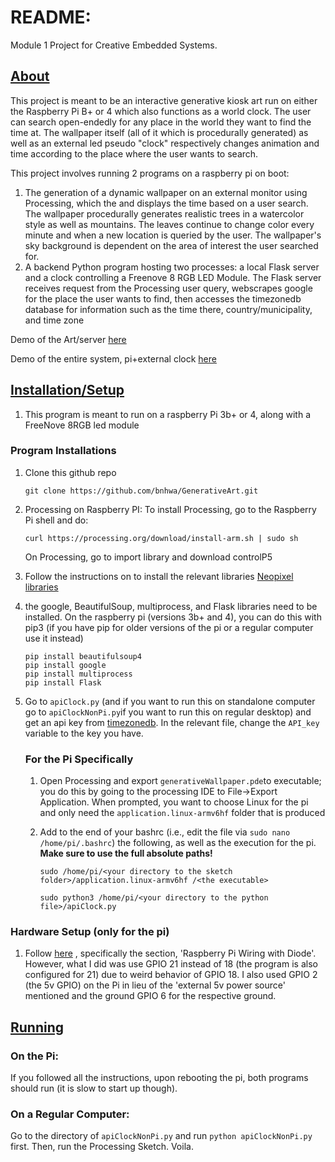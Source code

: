 # README:

Module 1 Project for Creative Embedded Systems.



## <u>About</u>

This project is meant to be an interactive generative kiosk art run on either the Raspberry Pi B+ or 4 which also functions as a world clock. The user can search open-endedly for any place in the world they want to find the time at. The wallpaper itself (all of it which is procedurally generated) as well as an external led pseudo "clock" respectively changes animation and time according to the place where the user wants to search.

This project involves running 2 programs on a raspberry pi on boot: 

1. The generation of a dynamic wallpaper on an external monitor using Processing, which the and displays the time based on a user search.  The wallpaper procedurally generates realistic trees in a watercolor style as well as mountains. The leaves continue to change color every minute and when a new location is queried by the user. The wallpaper's sky background is dependent on the area of interest the user searched for.
2.  A backend Python program hosting two processes: a local Flask server and a clock controlling a Freenove 8 RGB LED Module.  The Flask server receives request from the Processing user query, webscrapes google for the place the user wants to find, then accesses the timezonedb database for information such as the time there, country/municipality, and time zone

Demo of the Art/server [here](https://youtu.be/PQb85eTswbk)

Demo of the entire system, pi+external clock [here](https://youtu.be/F9frD8wtW04)



## <u>Installation/Setup</u>

1. This program is meant to run on a raspberry Pi 3b+ or 4, along with a FreeNove 8RGB led module 

### Program Installations

1. Clone this github repo

   ```
   git clone https://github.com/bnhwa/GenerativeArt.git
   ```

   

2. Processing on Raspberry PI: To install Processing, go to the Raspberry Pi shell and do:

   ```
   curl https://processing.org/download/install-arm.sh | sudo sh
   ```

   On Processing, go to import library and download controlP5

3. Follow the instructions on to install the relevant libraries [Neopixel libraries](https://learn.adafruit.com/neopixels-on-raspberry-pi/overview )

4. the google, BeautifulSoup,  multiprocess, and Flask libraries need to be installed. On the raspberry pi (versions 3b+ and 4), you can do this with pip3 (if you have pip for older versions of the pi or a regular computer use it instead)

   ```
   pip install beautifulsoup4
   pip install google
   pip install multiprocess
   pip install Flask
   ```

5. Go to `apiClock.py` (and if you want to run this on standalone computer go to `apiClockNonPi.py`if you want to run this on regular desktop) and get an api key from [timezonedb](https://timezonedb.com/api). In the relevant file, change the `API_key` variable to the key you have.

   ### For the Pi Specifically

   1. Open Processing and export `generativeWallpaper.pde`to executable; you do this by going to the processing IDE to File->Export Application. When prompted, you want to choose Linux for the pi and only need the `application.linux-armv6hf` folder that is produced

   2. Add to the end of your bashrc (i.e., edit the file via `sudo nano /home/pi/.bashrc`) the following, as well as the execution for the pi. **Make sure to use the full absolute paths!**

      ```
      sudo /home/pi/<your directory to the sketch folder>/application.linux-armv6hf /<the executable>
      
      sudo python3 /home/pi/<your directory to the python file>/apiClock.py
      ```

### Hardware Setup (only for the pi)

1. Follow [here](https://learn.adafruit.com/neopixels-on-raspberry-pi/raspberry-pi-wiring) , specifically the section, 'Raspberry Pi Wiring with Diode'. However, what I did was use GPIO 21 instead of 18 (the program is also configured for 21) due to weird behavior of GPIO 18. I also used GPIO 2 (the 5v GPIO) on the Pi in lieu of the 'external 5v power source' mentioned and the ground GPIO 6 for the respective ground.

## <u>Running</u>

### On the Pi:

If you followed all the instructions, upon rebooting the pi, both programs should run (it is slow to start up though).

### On a Regular Computer:

Go to the directory of `apiClockNonPi.py` and run `python apiClockNonPi.py` first. Then, run the Processing Sketch. Voila.

